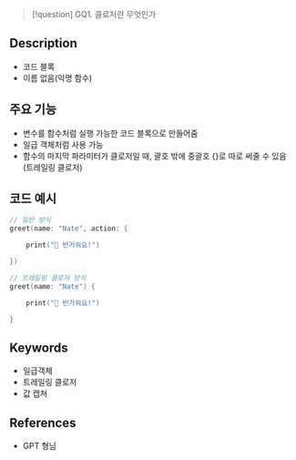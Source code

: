 > [!question] 
> GQ1. 클로저란 무엇인가

## Description

- 코드 블록
- 이름 없음(익명 함수)

## 주요 기능

- 변수를 함수처럼 실행 가능한 코드 블록으로 만들어줌
- 일급 객체처럼 사용 가능
- 함수의 마지막 파라미터가 클로저일 때, 괄호 밖에 중괄호 {}로 따로 써줄 수 있음 (트레일링 클로저)

## 코드 예시

```swift
// 일반 방식
greet(name: "Nate", action: {

    print("👋 반가워요!")

})

// 트레일링 클로저 방식
greet(name: "Nate") {

    print("👋 반가워요!")

}

```

## Keywords

- 일급객체
- 트레일링 클로저
- 값 캡쳐

## References

- GPT 형님